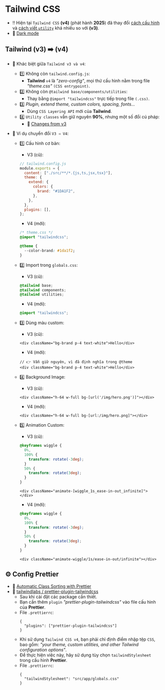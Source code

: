 # Tailwind CSS

- ‼️ Hiện tại `Tailwind CSS` **(v4)** (phát hành **2025**) đã thay đổi <u>cách cấu hình</u> và <u>cách viết `utility`</u> khá nhiều so với **(v3)**.
- 🔗 [Dark mode](https://tailwindcss.com/docs/dark-mode)

## Tailwind (v3) ➡️ (v4)

- 🔑 Khác biệt giữa `Tailwind v3 và v4`:
  - 1️⃣ Không còn `tailwind.config.js`:
    - **Tailwind** `v4` là _"zero-config"_, mọi thứ cấu hình nằm trong file _"theme.css"_ `(CSS entrypoint)`.
  - 2️⃣ Không còn `@tailwind base/components/utilities`:
    - Thay bằng `@import "tailwindcss"` trực tiếp trong file `(.css)`.
  - 3️⃣ _Plugin, extend theme, custom colors, spacing, fonts..._
    - Dùng `CSS Layering API` mới của **Tailwind**.
  - 4️⃣ `Utility classes` vẫn giữ nguyên **90%**, nhưng một số đổi cú pháp:
    - 🔗 [Changes from v3](https://tailwindcss.com/docs/upgrade-guide#changes-from-v3)

- 📌 Ví dụ chuyển đổi `V3 → V4`:
  - 1️⃣ Cấu hình cơ bản:
    - V3 (cũ):

    ```js
    // tailwind.config.js
    module.exports = {
      content: ["./src/**/*.{js,ts,jsx,tsx}"],
      theme: {
        extend: {
          colors: {
            brand: "#1DA1F2",
          },
        },
      },
      plugins: [],
    };
    ```

    - V4 (mới):

    ```css
    /* theme.css */
    @import "tailwindcss";

    @theme {
      --color-brand: #1da1f2;
    }
    ```

  - 2️⃣ Import trong `globals.css`:
    - V3 (cũ):

    ```css
    @tailwind base;
    @tailwind components;
    @tailwind utilities;
    ```

    - V4 (mới):

    ```css
    @import "tailwindcss";
    ```

  - 3️⃣ Dùng màu custom:
    - V3 (cũ):

    ```tsx
    <div className="bg-brand p-4 text-white">Hello</div>
    ```

    - V4 (mới):

    ```tsx
    // 👉 Vẫn giữ nguyên, vì đã định nghĩa trong @theme
    <div className="bg-brand p-4 text-white">Hello</div>
    ```

  - 4️⃣ Background Image:
    - V3 (cũ):

    ```tsx
    <div className="h-64 w-full bg-[url('/img/hero.png')]"></div>
    ```

    - V4 (mới):

    ```tsx
    <div className="h-64 w-full bg-[url:/img/hero.png]"></div>
    ```

  - 5️⃣ Animation Custom:
    - V3 (cũ):

    ```css
    @keyframes wiggle {
      0%,
      100% {
        transform: rotate(-3deg);
      }
      50% {
        transform: rotate(3deg);
      }
    }
    ```

    ```tsx
    <div className="animate-[wiggle_1s_ease-in-out_infinite]"></div>
    ```

    - V4 (mới):

    ```css
    @keyframes wiggle {
      0%,
      100% {
        transform: rotate(-3deg);
      }
      50% {
        transform: rotate(3deg);
      }
    }
    ```

    ```tsx
    <div className="animate-wiggle/1s/ease-in-out/infinite"></div>
    ```

## ⚙️ Config Prettier

- 🔗 [Automatic Class Sorting with Prettier](https://tailwindcss.com/blog/automatic-class-sorting-with-prettier)
- 🔗 [tailwindlabs / prettier-plugin-tailwindcss](https://github.com/tailwindlabs/prettier-plugin-tailwindcss)
  - Sau khi cài đặt các package cần thiết.
  - Bạn cần thêm `plugin` _"prettier-plugin-tailwindcss"_ vào file cấu hình của **Prettier**.
  - File `.prettierrc`:
    ```
    {
      "plugins": ["prettier-plugin-tailwindcss"]
    }
    ```
  - Khi sử dụng `Tailwind CSS v4`, bạn phải chỉ định điểm nhập tệp `CSS`, bao gồm: _"your theme, custom utilities, and other Tailwind configuration options"_.
  - Để thực hiện việc này, hãy sử dụng tùy chọn `tailwindStylesheet` trong cấu hình **Prettier**.
  - File `.prettierrc`:
    ```
    {
      "tailwindStylesheet": "src/app/globals.css"
    }
    ```
